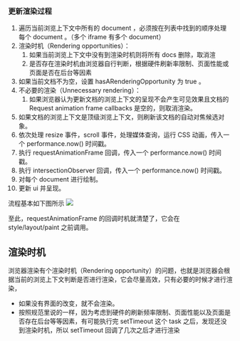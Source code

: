 
### 更新渲染过程
1.  遍历当前浏览上下文中所有的 document ，必须按在列表中找到的顺序处理每个 document 。（多个 iframe 有多个 document）
2.  渲染时机（Rendering opportunities）：
	1. 如果当前浏览上下文中没有到渲染时机则将所有 docs 删除，取消渲
	2. 是否存在渲染时机由浏览器自行判断，根据硬件刷新率限制、页面性能或页面是否在后台等因素
3.  如果当前文档不为空，设置 hasARenderingOpportunity 为 true 。
4.  不必要的渲染（Unnecessary rendering）：
	1. 如果浏览器认为更新文档的浏览上下文的呈现不会产生可见效果且文档的 Request animation frame callbacks 是空的，则取消渲染。
5.  如果文档的浏览上下文是顶级浏览上下文，则刷新该文档的自动对焦候选对象。
6.  依次处理 resize 事件，scroll 事件，处理媒体查询，运行 CSS 动画，传入一个 performance.now() 时间戳。
7.  执行 requestAnimationFrame 回调，传入一个 performance.now() 时间戳。
8.  执行 intersectionObserver 回调，传入一个 performance.now() 时间戳。
9.  对每个 document 进行绘制。
10.  更新 ui 并呈现。

流程基本如下图所示 ![](https://p3-juejin.byteimg.com/tos-cn-i-k3u1fbpfcp/bee8d1d1e9b1437ebd0fa2ce5e5b795e~tplv-k3u1fbpfcp-zoom-in-crop-mark:1512:0:0:0.awebp)

至此，requestAnimationFrame 的回调时机就清楚了，它会在 style/layout/paint 之前调用。


渲染时机
---
浏览器渲染有个渲染时机（Rendering opportunity）的问题，也就是浏览器会根据当前的浏览上下文判断是否进行渲染，它会尽量高效，只有必要的时候才进行渲染，
- 如果没有界面的改变，就不会渲染。
- 按照规范里说的一样，因为考虑到硬件的刷新频率限制、页面性能以及页面是否存在后台等等因素，有可能执行完 setTimeout 这个 task 之后，发现还没到渲染时机，所以 setTimeout 回调了几次之后才进行渲染

